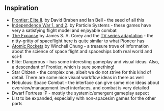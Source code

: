 ## Inspiration

- [Frontier: Elite II](https://en.wikipedia.org/wiki/Frontier:_Elite_II). by David Braben and Ian Bell - the seed of all this
- [Independence War 1. and 2](https://en.wikipedia.org/wiki/Independence_War_2:_Edge_of_Chaos). by Particle Systems - these games have very a satisfying flight model and enjoyable combat
- [The Expanse](https://en.wikipedia.org/wiki/The_Expanse_(novel_series)) by James S. A. Corey and the [TV series adaptation](https://en.wikipedia.org/wiki/The_Expanse_(TV_series)) - the nitty-gritty of spaceflight here is quite similar to what Pioneer has
- [Atomic Rockets](http://projectrho.com/public_html/rocket/) by Winchell Chung - a treasure trove of information about  the science of space flight and spaceships both real world and sci-fi
- Elite: Dangerous - has some interesting gameplay and visual ideas. Also, a descendant of Frontier, which is sure something!
- Star Citizen - the complex one, albeit we do not strive for this kind of detail. There are some nice visual workflow ideas in there as well
- Nebulous: Space Combat - the interface can give some nice ideas about overview/management level interfaces, and combat is very detailed
- Dwarf Fortress :P - mostly the systemic/emergent gameplay aspect
- List to be expanded, especially with non-spacesim games for the other parts